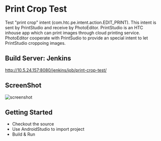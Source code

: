 # Print Crop Test

Test "print crop" intent (com.htc.pe.intent.action.EDIT_PRINT). This intent is sent by PrintStudio and receive by PhotoEditor. PrintStudio is an HTC inhouse app which can print images through cloud printing service. PhotoEditor cooperate with PrintSudio to provide an special intent to let PrintStudio croppoing images.

## Build Server: Jenkins
http://10.5.24.157:8080/jenkins/job/print-crop-test/

## ScreenShot

![screenshot](http://i.imgur.com/FjHYHl1l.png)

## Getting Started
* Checkout the source
* Use AndroidStudio to import project
* Build & Run
